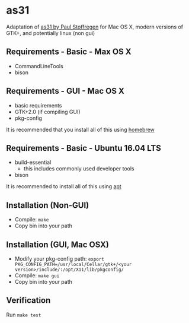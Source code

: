 # as31
Adaptation of [as31 by Paul Stoffregen](https://www.pjrc.com/tech/8051/tools/as31-doc.html) for Mac OS X, modern versions of GTK+, and potentially linux (non gui)

## Requirements - Basic - Max OS X
* CommandLineTools
* bison

## Requirements - GUI - Mac OS X
* basic requirements
* GTK+2.0 (if compiling GUI)
* pkg-config

It is recommended that you install all of this using [homebrew](http://brew.sh)

## Requirements - Basic - Ubuntu 16.04 LTS
* build-essential
	* this includes commonly used developer tools
* bison

It is recommended to install all of this using [apt](https://help.ubuntu.com/community/AptGet/Howto)

## Installation (Non-GUI)
* Compile:
`make`
* Copy bin into your path

## Installation (GUI, Mac OSX)
* Modify your pkg-config path:
`export PKG_CONFIG_PATH=/usr/local/Cellar/gtk+/<your version>/include/:/opt/X11/lib/pkgconfig/`
* Compile:
`make gui`
* Copy bin into your path

## Verification
Run `make test`

